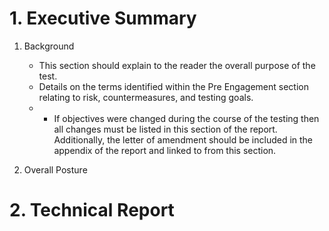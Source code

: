 # 1. Executive Summary

1. Background 
	- This section should explain to the reader the overall purpose of the test. 
	- Details on the terms identified within the Pre Engagement section relating to risk, countermeasures, and testing goals.
	- -   If objectives were changed during the course of the testing then all changes must be listed in this section of the report. Additionally, the letter of amendment should be included in the appendix of the report and linked to from this section.



2. Overall Posture

# 2. Technical Report